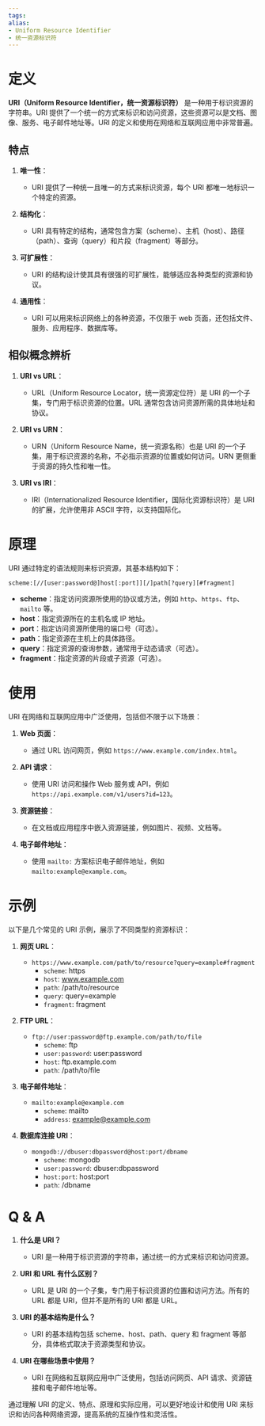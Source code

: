 ```yaml
---
tags: 
alias:
- Uniform Resource Identifier
- 统一资源标识符
---
```


# 定义

**URI（Uniform Resource Identifier，统一资源标识符）** 是一种用于标识资源的字符串。URI 提供了一个统一的方式来标识和访问资源，这些资源可以是文档、图像、服务、电子邮件地址等。URI 的定义和使用在网络和互联网应用中非常普遍。

## 特点

1. **唯一性**：
   - URI 提供了一种统一且唯一的方式来标识资源，每个 URI 都唯一地标识一个特定的资源。
   
2. **结构化**：
   - URI 具有特定的结构，通常包含方案（scheme）、主机（host）、路径（path）、查询（query）和片段（fragment）等部分。

3. **可扩展性**：
   - URI 的结构设计使其具有很强的可扩展性，能够适应各种类型的资源和协议。

4. **通用性**：
   - URI 可以用来标识网络上的各种资源，不仅限于 web 页面，还包括文件、服务、应用程序、数据库等。

## 相似概念辨析

1. **URI vs URL**：
   - URL（Uniform Resource Locator，统一资源定位符）是 URI 的一个子集，专门用于标识资源的位置。URL 通常包含访问资源所需的具体地址和协议。
   
2. **URI vs URN**：
   - URN（Uniform Resource Name，统一资源名称）也是 URI 的一个子集，用于标识资源的名称，不必指示资源的位置或如何访问。URN 更侧重于资源的持久性和唯一性。

3. **URI vs IRI**：
   - IRI（Internationalized Resource Identifier，国际化资源标识符）是 URI 的扩展，允许使用非 ASCII 字符，以支持国际化。

# 原理

URI 通过特定的语法规则来标识资源，其基本结构如下：

```
scheme:[//[user:password@]host[:port]][/]path[?query][#fragment]
```

- **scheme**：指定访问资源所使用的协议或方法，例如 `http`、`https`、`ftp`、`mailto` 等。
- **host**：指定资源所在的主机名或 IP 地址。
- **port**：指定访问资源所使用的端口号（可选）。
- **path**：指定资源在主机上的具体路径。
- **query**：指定资源的查询参数，通常用于动态请求（可选）。
- **fragment**：指定资源的片段或子资源（可选）。

# 使用

URI 在网络和互联网应用中广泛使用，包括但不限于以下场景：

1. **Web 页面**：
   - 通过 URL 访问网页，例如 `https://www.example.com/index.html`。
   
2. **API 请求**：
   - 使用 URI 访问和操作 Web 服务或 API，例如 `https://api.example.com/v1/users?id=123`。
   
3. **资源链接**：
   - 在文档或应用程序中嵌入资源链接，例如图片、视频、文档等。
   
4. **电子邮件地址**：
   - 使用 `mailto:` 方案标识电子邮件地址，例如 `mailto:example@example.com`。

# 示例

以下是几个常见的 URI 示例，展示了不同类型的资源标识：

1. **网页 URL**：
   - `https://www.example.com/path/to/resource?query=example#fragment`
     - `scheme`: https
     - `host`: www.example.com
     - `path`: /path/to/resource
     - `query`: query=example
     - `fragment`: fragment

2. **FTP URL**：
   - `ftp://user:password@ftp.example.com/path/to/file`
     - `scheme`: ftp
     - `user:password`: user:password
     - `host`: ftp.example.com
     - `path`: /path/to/file

3. **电子邮件地址**：
   - `mailto:example@example.com`
     - `scheme`: mailto
     - `address`: example@example.com

4. **数据库连接 URI**：
   - `mongodb://dbuser:dbpassword@host:port/dbname`
     - `scheme`: mongodb
     - `user:password`: dbuser:dbpassword
     - `host:port`: host:port
     - `path`: /dbname

# Q & A

1. **什么是 URI？**
   - URI 是一种用于标识资源的字符串，通过统一的方式来标识和访问资源。

2. **URI 和 URL 有什么区别？**
   - URL 是 URI 的一个子集，专门用于标识资源的位置和访问方法。所有的 URL 都是 URI，但并不是所有的 URI 都是 URL。

3. **URI 的基本结构是什么？**
   - URI 的基本结构包括 scheme、host、path、query 和 fragment 等部分，具体格式取决于资源类型和协议。

4. **URI 在哪些场景中使用？**
   - URI 在网络和互联网应用中广泛使用，包括访问网页、API 请求、资源链接和电子邮件地址等。

通过理解 URI 的定义、特点、原理和实际应用，可以更好地设计和使用 URI 来标识和访问各种网络资源，提高系统的互操作性和灵活性。


